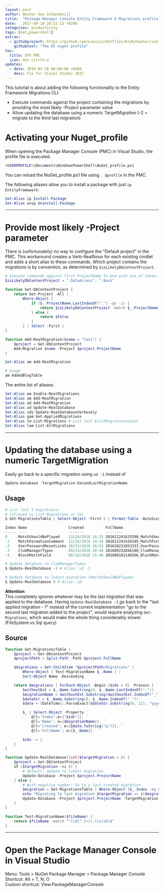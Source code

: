 ```yaml
---
layout: post
author: Wouter Van Schandevijl
title:  "Package Manager Console Entity Framework 6 Migrations profile"
date:   2017-04-10 20:22:13 +0200
categories: productivity
tags: [net,powershell]
extras:
  - githubproject: https://github.com/Laoujin/dotfiles/blob/master/config/PowerShell/scripts/nuget/ef.ps1
    githubtext: "The EF nuget profile"
toc:
  title: EF6 PMC
  icon: dot-circle-o
updates:
  - date: 2018-03-28 00:00:00 +0200
    desc: Fix for Visual Studio 2017
---
```


This tutorial is about adding the following functionality to the Entity Framework Migrations CLI:  
- Execute commands against the project containing the migrations by providing the most likely -Project parameter value
- Allow updating the database using a numeric TargetMigration (-2 = migrate to the third last migration)

<!--more-->





# Activating your Nuget_profile

When opening the Package Manager Console (PMC) in Visual Studio, the profile file is executed.

```cmd
%USERPROFILE%\Documents\WindowsPowerShell\NuGet_profile.ps1
```

You can reload the NuGet_profile.ps1 file using `. $profile` in the PMC.

The following aliases allow you to install a package with just `ip EntityFramework`:  
```powershell
Set-Alias ip Install-Package
Set-Alias unip Uninstall-Package
```


* * *


# Provide most likely -Project parameter

There is (unfortunately) no way to configure the "Default project" in the PMC. This workaround creates a Verb-RealNoun
for each existing cmdlet and adds a short alias to these commands. Which project contains the migrations is by convention,
as determined by `$isLikelyDbContextProject`.

```powershell
# Execute commands against first ProjectName to end with one of these:
$isLikelyDbContextProject = ".DataAccess", ".Back"

function Get-DbContextProject {
	return Get-Project -All |
		Where-Object {
			if ($_.ProjectName.LastIndexOf(".") -gt -1) {
				return $isLikelyDbContextProject -match $_.ProjectName.Substring($_.ProjectName.LastIndexOf("."))
			} else {
				return $false
			}
		} | Select -First 1
}

function Add-RealMigration($name = "test") {
	$project = Get-DbContextProject
	Add-Migration $name -Project $project.ProjectName
}

Set-Alias am Add-RealMigration

# Usage
am AddedBlogTable
```

The entire list of aliases:  
```powershell
Set-Alias em Enable-RealMigrations
Set-Alias am Add-RealMigration
Set-Alias ad Add-RealMigration
Set-Alias ud Update-RealDatabase
Set-Alias udv Update-RealDatabaseVerbosely
Set-Alias gam Get-AppliedMigrations
Set-Alias lm List-Migrations # List last $listMigrationsCount
Set-Alias lam List-AllMigrations
```


* * *


# Updating the database using a numeric TargetMigration

Easily go back to a specific migration using `ud -1` instead of
```powershell
Update-Database -TargetMigration:SecondLastMigrationName
```

## Usage
```powershell
# List last 5 migrations:
# (aliased as List-Migrations or lm)
$ Get-MigrationsTable | Select-Object -First 5 | Format-Table -AutoSize

Index Name                   Created          FullName  
----- ----                   -------          --------  
0     MatchShouldBePlayed    12/24/2016 16:25 201612241625590_MatchShouldBePlayed.cs  
-1    MatchFormationComment  12/24/2016 14:34 201612241434105_MatchFormationComment.cs  
-2    UserPasswordResetLinks 10/23/2016 18:53 201610231853333_UserPasswordResetLinks.cs  
-3    ClubManagerTypes       09/23/2016 20:46 201609232046188_ClubManagerTypes.cs  
-4    BlockMatchField        08/18/2016 21:40 201608182140266_BlockMatchField.cs  

# Update database to ClubManagerTypes
$ Update-RealDatabase -3 # Alias: ud -3

# Update database to latest migration (MatchShouldBePlayed)
$ Update-RealDatabase 0 # Alias: ud
```

**Attention**:  
This completely ignores whatever may be the last migration that was applied to the database.
Having `Update-RealDatabase -1` go back to the "last *applied* migration - 1" instead of the current implementation
"go to the second last migration added to the project", would require analysing `Get-Migrations`, which would make the whole
thing considerably slower. (FileSystem vs Sql query)

## Source
```powershell
function Get-MigrationsTable {
	$project = Get-DbContextProject
	$projectPath = Split-Path -Path $project.FullName

	$migrations = Get-ChildItem "$projectPath\Migrations" |
		Where-Object { Test-MigrationName $_.Name } |
		Sort-Object Name -Descending

	return $migrations | ForEach-Object -Begin {$idx = 0} -Process {
		$withoutExt = $_.Name.Substring(0, $_.Name.LastIndexOf("."))
		$migrationName = $withoutExt.Substring($withoutExt.IndexOf("_") + 1)
		$dateStr = $_.Name.Substring(0, $_.Name.IndexOf("_"))
		$date = [DateTime]::ParseExact($dateStr.Substring(0, 12), "yyyyMMddHHmm", $null)

		$_ | Select-Object -Property `
			@{l='Index';e={"$idx"}}, `
			@{l='Name'; e={$migrationName}}, `
			@{l='Created'; e={$date.ToString("g")}}, `
			@{l='FullName'; e={$_.Name}}

		$idx -= 1
	}
}

function Update-RealDatabase([int]$targetMigration = 0) {
	$project = Get-DbContextProject
	if ($targetMigration -eq 0) {
		# Default: Update to latest migration
		Update-Database -Project $project.ProjectName
	} else {
		# With negative number: Go to x last created migration
		$migration = Get-MigrationsTable | Where-Object {$_.Index -eq $targetMigration}
		echo "Migrating to last migration $targetMigration => $($migration.name)"
		Update-Database -Project $project.ProjectName -TargetMigration $migration.name
	}
}

function Test-MigrationName($fileName) {
	return $fileName -match "^(\d[^.]+)\.(cs|vb)$"
}
```


* * *


# Open the Package Manager Console in Visual Studio

Menu: Tools > NuGet Package Manager > Package Manager Console  
Shortcut: Alt + T, N, O  
Custom shortcut: View.PackageManagerConsole  

